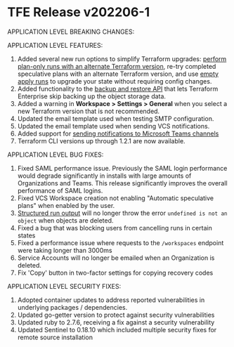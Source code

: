 # TFE Release v202206-1


APPLICATION LEVEL BREAKING CHANGES:



APPLICATION LEVEL FEATURES:

1. Added several new run options to simplify Terraform upgrades: [perform plan-only runs with an alternate Terraform version](https://www.terraform.io/cloud-docs/run/ui#testing-terraform-upgrades-with-speculative-plans), re-try completed speculative plans with an alternate Terraform version, and use [empty apply runs](https://www.terraform.io/cloud-docs/run/modes-and-options#allow-empty-apply) to upgrade your state without requiring config changes.
1. Added functionality to the [backup and restore API](https://www.terraform.io/enterprise/admin/infrastructure/backup-restore) that lets Terraform Enterprise skip backing up the object storage data.
1. Added a warning in **Workspace > Settings > General** when you select a new Terraform version that is not recommended.
1. Updated the email template used when testing SMTP configuration.
1. Updated the email template used when sending VCS notifications.
1. Added support for [sending notifications to Microsoft Teams channels](https://www.terraform.io/cloud-docs/workspaces/settings/notifications#microsoft-teams)
1. Terraform CLI versions up through 1.2.1 are now available.

APPLICATION LEVEL BUG FIXES:

1. Fixed SAML performance issue. Previously the SAML login performance would degrade significantly in installs with large amounts of Organizations and Teams. This release significantly improves the overall performance of SAML logins.
1. Fixed VCS Workspace creation not enabling "Automatic speculative plans" when enabled by the user.
1. [Structured run output](https://www.terraform.io/cloud-docs/workspaces/settings#user-interface) will no longer throw the error `undefined is not an object` when objects are deleted.
1. Fixed a bug that was blocking users from cancelling runs in certain states
1. Fixed a performance issue where requests to the `/workspaces` endpoint were taking longer than 3000ms
1. Service Accounts will no longer be emailed when an Organization is deleted.
1. Fix 'Copy' button in two-factor settings for copying recovery codes

APPLICATION LEVEL SECURITY FIXES:
1. Adopted container updates to address reported vulnerabilities in underlying packages / dependencies.
1. Updated go-getter version to protect against security vulnerabilities
1. Updated ruby to 2.7.6, receiving a fix against a security vulnerability
1. Updated Sentinel to 0.18.10 which included multiple security fixes for remote source installation

